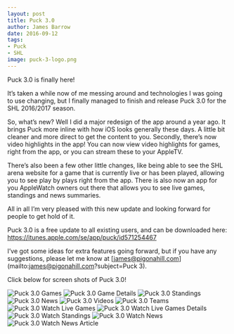```yaml
---
layout: post
title: Puck 3.0
author: James Barrow
date: 2016-09-12
tags:
- Puck
- SHL
image: puck-3-logo.png
---
```


Puck 3.0 is finally here!

It’s taken a while now of me messing around and technologies I was going to use changing, but I finally managed to finish and release Puck 3.0 for the SHL 2016/2017 season.

So, what’s new? Well I did a major redesign of the app around a year ago. It brings Puck more inline with how iOS looks generally these days. A little bit cleaner and more direct to get the content to you. Secondly, there’s now video highlights in the app! You can now view video highlights for games, right from the app, or you can stream these to your AppleTV.

There’s also been a few other little changes, like being able to see the SHL arena website for a game that is currently live or has been played, allowing you to see play by plays right from the app. There is also now an app for you AppleWatch owners out there that allows you to see live games, standings and news summaries.

All in all I’m very pleased with this new update and looking forward for people to get hold of it.

Puck 3.0 is a free update to all existing users, and can be downloaded here:
<a href="https://itunes.apple.com/se/app/puck/id571254467">https://itunes.apple.com/se/app/puck/id571254467</a>

I’ve got some ideas for extra features going forward, but if you have any suggestions, please let me know at [james@pigonahill.com](mailto:james@pigonahill.com?subject=Puck 3).

Click below for screen shots of Puck 3.0!

<!-- READMORE -->

<div class="iOS-screen-shot">
    <img class="iOS-screen-shot" src="/images/puck/3-0/iOS/Screen-Shot-1.png" alt="Puck 3.0 Games"/>
    <img class="iOS-screen-shot" src="/images/puck/3-0/iOS/Screen-Shot-2.png" alt="Puck 3.0 Game Details"/>
    <img class="iOS-screen-shot" src="/images/puck/3-0/iOS/Screen-Shot-3.png" alt="Puck 3.0 Standings"/>
    <img class="iOS-screen-shot" src="/images/puck/3-0/iOS/Screen-Shot-4.png" alt="Puck 3.0 News"/>
    <img class="iOS-screen-shot" src="/images/puck/3-0/iOS/Screen-Shot-5.png" alt="Puck 3.0 Videos"/>
    <img class="iOS-screen-shot" src="/images/puck/3-0/iOS/Screen-Shot-6.png" alt="Puck 3.0 Teams"/>
</div>
<div class="watchOS-screen-shot">
    <img class="watchOS-screen-shot" src="/images/puck/3-0/watchOS/Screen-Shot-1.png" alt="Puck 3.0 Watch Live Games"/>
    <img class="watchOS-screen-shot" src="/images/puck/3-0/watchOS/Screen-Shot-2.png" alt="Puck 3.0 Watch Live Games Details"/>
    <img class="watchOS-screen-shot" src="/images/puck/3-0/watchOS/Screen-Shot-3.png" alt="Puck 3.0 Watch Standings"/>
    <img class="watchOS-screen-shot" src="/images/puck/3-0/watchOS/Screen-Shot-4.png" alt="Puck 3.0 Watch News"/>
    <img class="watchOS-screen-shot" src="/images/puck/3-0/watchOS/Screen-Shot-5.png" alt="Puck 3.0 Watch News Article"/>
</div>
